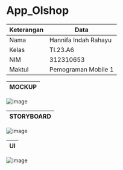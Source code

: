 # App_Olshop

| Keterangan | Data |
| ------ | ----- |
|  Nama  | Hannifa Indah Rahayu  |
|  Kelas  | TI.23.A6  |
|  NIM    | 312310653 |
|  Maktul | Pemograman Mobile 1  |



|MOCKUP|
|------|
![image](https://github.com/user-attachments/assets/247981b5-ef46-4f65-951c-faf07dba90a1)


|STORYBOARD|
|--------|
![image](https://github.com/user-attachments/assets/07a81413-2afa-4974-b1b5-b7c4b8ae7478)


|UI|
|--|
![image](https://github.com/user-attachments/assets/b1cd1d12-0ae3-4e2c-b98e-7c09e1bfb043)



